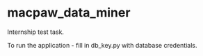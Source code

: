 # macpaw_data_miner
Internship test task.

To run the application - fill in db_key.py with database credentials.
